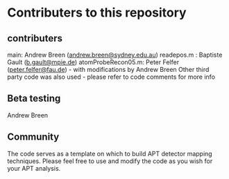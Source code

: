 # Contributers to this repository

## contributers
main: Andrew Breen (andrew.breen@sydney.edu.au)
readepos.m : Baptiste Gault (b.gault@mpie.de)
atomProbeRecon05.m: Peter Felfer (peter.felfer@fau.de) - with modifications by Andrew Breen 
Other third party code was also used - please refer to code comments for more info

## Beta testing
Andrew Breen

## Community
The code serves as a template on which to build APT detector mapping techniques. 
Please feel free to use and modify the code as you wish for your APT analysis.

